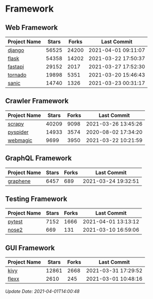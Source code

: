 # Framework

## Web Framework
| Project Name | Stars | Forks | Last Commit |
| ------------ | ----- | ----- | ----------- |
| [django](https://github.com/django/django) | 56525 | 24200 | 2021-04-01 09:11:07 |
| [flask](https://github.com/pallets/flask) | 54358 | 14202 | 2021-03-22 17:50:37 |
| [fastapi](https://github.com/tiangolo/fastapi) | 29152 | 2017 | 2021-03-27 17:52:30 |
| [tornado](https://github.com/tornadoweb/tornado) | 19898 | 5351 | 2021-03-20 15:46:43 |
| [sanic](https://github.com/sanic-org/sanic) | 14740 | 1326 | 2021-03-23 00:31:17 |

## Crawler Framework
| Project Name | Stars | Forks | Last Commit |
| ------------ | ----- | ----- | ----------- |
| [scrapy](https://github.com/scrapy/scrapy) | 40209 | 9098 | 2021-03-26 13:45:26 |
| [pyspider](https://github.com/binux/pyspider) | 14933 | 3574 | 2020-08-02 17:34:20 |
| [webmagic](https://github.com/code4craft/webmagic) | 9699 | 3950 | 2021-03-22 10:21:59 |

## GraphQL Framework
| Project Name | Stars | Forks | Last Commit |
| ------------ | ----- | ----- | ----------- |
| [graphene](https://github.com/graphql-python/graphene) | 6457 | 689 | 2021-03-24 19:32:51 |

## Testing Framework
| Project Name | Stars | Forks | Last Commit |
| ------------ | ----- | ----- | ----------- |
| [pytest](https://github.com/pytest-dev/pytest) | 7152 | 1666 | 2021-04-01 13:13:12 |
| [nose2](https://github.com/nose-devs/nose2) | 669 | 131 | 2021-03-10 16:59:06 |

## GUI Framework
| Project Name | Stars | Forks | Last Commit |
| ------------ | ----- | ----- | ----------- |
| [kivy](https://github.com/kivy/kivy) | 12861 | 2668 | 2021-03-31 17:29:52 |
| [flexx](https://github.com/flexxui/flexx) | 2610 | 245 | 2021-03-01 10:48:16 |

*Update Date: 2021-04-01T14:00:48*